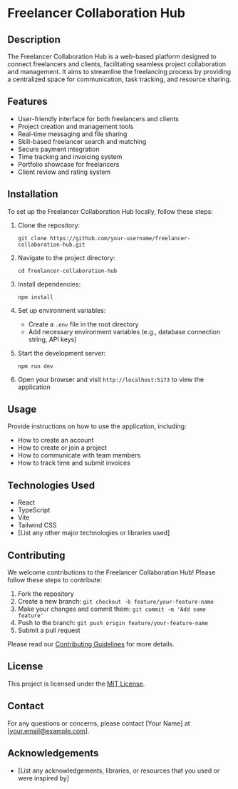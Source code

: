 
# Freelancer Collaboration Hub

## Description
The Freelancer Collaboration Hub is a web-based platform designed to connect freelancers and clients, facilitating seamless project collaboration and management. It aims to streamline the freelancing process by providing a centralized space for communication, task tracking, and resource sharing.

## Features
- User-friendly interface for both freelancers and clients
- Project creation and management tools
- Real-time messaging and file sharing
- Skill-based freelancer search and matching
- Secure payment integration
- Time tracking and invoicing system
- Portfolio showcase for freelancers
- Client review and rating system

## Installation
To set up the Freelancer Collaboration Hub locally, follow these steps:

1. Clone the repository:
   ```
   git clone https://github.com/your-username/freelancer-collaboration-hub.git
   ```

2. Navigate to the project directory:
   ```
   cd freelancer-collaboration-hub
   ```

3. Install dependencies:
   ```
   npm install
   ```

4. Set up environment variables:
   - Create a `.env` file in the root directory
   - Add necessary environment variables (e.g., database connection string, API keys)

5. Start the development server:
   ```
   npm run dev
   ```

6. Open your browser and visit `http://localhost:5173` to view the application

## Usage
Provide instructions on how to use the application, including:
- How to create an account
- How to create or join a project
- How to communicate with team members
- How to track time and submit invoices

## Technologies Used
- React
- TypeScript
- Vite
- Tailwind CSS
- [List any other major technologies or libraries used]

## Contributing
We welcome contributions to the Freelancer Collaboration Hub! Please follow these steps to contribute:

1. Fork the repository
2. Create a new branch: `git checkout -b feature/your-feature-name`
3. Make your changes and commit them: `git commit -m 'Add some feature'`
4. Push to the branch: `git push origin feature/your-feature-name`
5. Submit a pull request

Please read our [Contributing Guidelines](CONTRIBUTING.md) for more details.

## License
This project is licensed under the [MIT License](LICENSE).

## Contact
For any questions or concerns, please contact [Your Name] at [your.email@example.com].

## Acknowledgements
- [List any acknowledgements, libraries, or resources that you used or were inspired by]